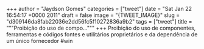 
+++
author = "Jaydson Gomes"
categories = ["tweet"]
date = "Sat Jan 22 16:54:17 +0000 2011"
draft = false
image = "{TWEET_IMAGE}"
slug = "d309146da8fab22036e2dd56fc5f10272836a9b2"
tags = ["tweet"]
title = """Proibição do uso de compo..."""
+++
Proibição do uso de componentes, ferramentas e códigos fontes e utilitários proprietários e da dependência de um único fornecedor #win
